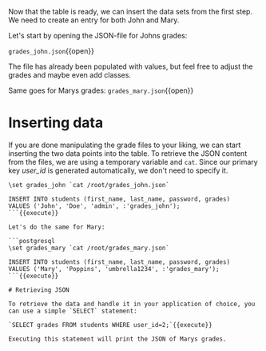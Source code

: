 Now that the table is ready, we can insert the data sets from the first step. We need to create an entry for both John
and Mary.

Let's start by opening the JSON-file for Johns grades:

`grades_john.json`{{open}}

The file has already been populated with values, but feel free to adjust the grades and maybe even add classes.

Same goes for Marys grades: `grades_mary.json`{{open}}

# Inserting data

If you are done manipulating the grade files to your liking, we can start inserting the two data points into the table.
To retrieve the JSON content from the files, we are using a temporary variable and `cat`. Since our primary key
*user_id* is generated automatically, we don't need to specify it.

```postgresql
\set grades_john `cat /root/grades_john.json`

INSERT INTO students (first_name, last_name, password, grades)
VALUES ('John', 'Doe', 'admin', :'grades_john');
```{{execute}}

Let's do the same for Mary:

```postgresql
\set grades_mary `cat /root/grades_mary.json`

INSERT INTO students (first_name, last_name, password, grades)
VALUES ('Mary', 'Poppins', 'umbrella1234', :'grades_mary');
```{{execute}}

# Retrieving JSON

To retrieve the data and handle it in your application of choice, you can use a simple `SELECT` statement:

`SELECT grades FROM students WHERE user_id=2;`{{execute}}

Executing this statement will print the JSON of Marys grades.

